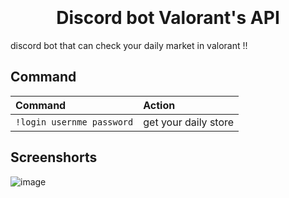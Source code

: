<h1 align="center">
  <br>
  <a href="https://github.com/thunyoubun/Bot-discord-Valorant-s-API"></a>
  <br>
  Discord bot Valorant's API
  <br>
</h1>


discord bot that can check your daily market in valorant !!
## Command

| Command                       | Action                                                                                                     |
| :---------------------------- | :--------------------------------------------------------------------------------------------------------- |
| `!login usernme password`  | get your daily store |

## Screenshorts

![image](https://user-images.githubusercontent.com/76035505/209014688-897c7c1a-8622-4efc-adde-ea46c0599b82.png)
